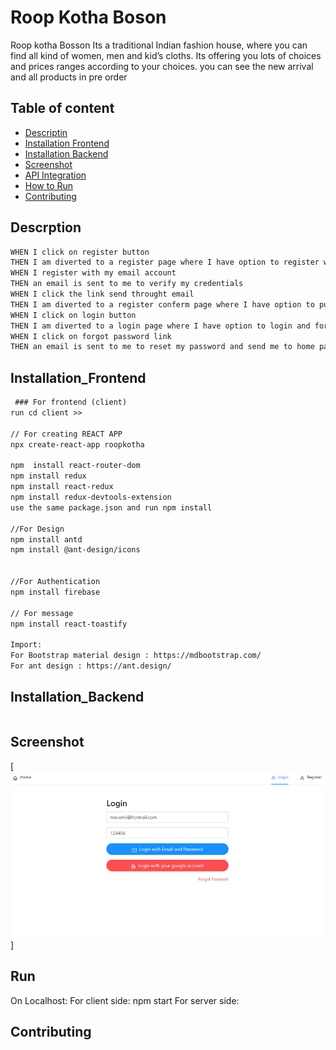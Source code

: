 
# Roop Kotha Boson

Roop kotha Bosson Its a traditional Indian fashion house, where you can find all kind of women, men and kid’s cloths. Its offering you lots of choices and prices ranges according to your choices. you can see the new arrival and all products in pre order

## Table of content
- [Descriptin](#Descrption)
- [Installation Frontend](#Installation_FrontEnd)
- [Installation Backend](#Installation_BackEnd)
- [Screenshot](#Screenshot)
- [API Integration](#API)
- [How to Run](#Rum)
- [Contributing](#Contributing)

## Descrption
```md
WHEN I click on register button
THEN I am diverted to a register page where I have option to register with my email account.
WHEN I register with my email account
THEN an email is sent to me to verify my credentials
WHEN I click the link send throught email
THEN I am diverted to a register conferm page where I have option to put my password and divert to home page.
WHEN I click on login button
THEN I am diverted to a login page where I have option to login and forgor password as well
WHEN I click on forgot password link
THEN an email is sent to me to reset my password and send me to home page
```

## Installation_Frontend
```md
 ### For frontend (client) 
run cd client >>

// For creating REACT APP
npx create-react-app roopkotha

npm  install react-router-dom
npm install redux
npm install react-redux
npm install redux-devtools-extension
use the same package.json and run npm install

//For Design 
npm install antd
npm install @ant-design/icons


//For Authentication 
npm install firebase

// For message
npm install react-toastify

Import:
For Bootstrap material design : https://mdbootstrap.com/
For ant design : https://ant.design/

```
## Installation_Backend
```md

```
## Screenshot
[![Screenshot](./images/login.png)]
## Run
On Localhost:
For client side: npm start
For server side: 

## Contributing


